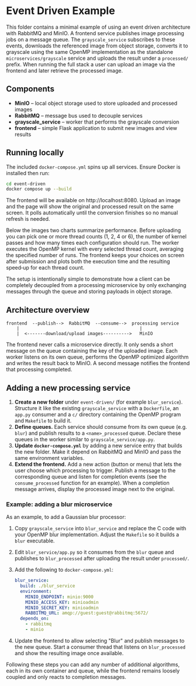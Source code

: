 # Event Driven Example

This folder contains a minimal example of using an event driven architecture with
RabbitMQ and MinIO.  A frontend service publishes image processing jobs on a
message queue.  The `grayscale_service` subscribes to these events, downloads the
referenced image from object storage, converts it to grayscale using the same
OpenMP implementation as the standalone `microservices/grayscale` service and
uploads the result under a `processed/` prefix.  When running the full stack a user can
upload an image via the frontend and later retrieve the processed image.

## Components

- **MinIO** – local object storage used to store uploaded and processed images
- **RabbitMQ** – message bus used to decouple services
- **grayscale_service** – worker that performs the grayscale conversion
- **frontend** – simple Flask application to submit new images and view results

## Running locally

The included `docker-compose.yml` spins up all services.  Ensure Docker is
installed then run:

```bash
cd event-driven
docker compose up --build
```

The frontend will be available on http://localhost:8080. Upload an image and the
page will show the original and processed result on the same screen. It polls
automatically until the conversion finishes so no manual refresh is needed.

Below the images two charts summarize performance. Before uploading you can pick
one or more thread counts (1, 2, 4 or 6), the number of kernel passes and how
many times each configuration should run. The worker executes the OpenMP kernel
with every selected thread count, averaging the specified number of runs. The
frontend keeps your choices on screen after submission and plots both the
execution time and the resulting speed‑up for each thread count.

The setup is intentionally simple to demonstrate how a client can be completely
decoupled from a processing microservice by only exchanging messages through the
queue and storing payloads in object storage.

## Architecture overview

```
frontend  --publish-->  RabbitMQ  --consume-->  processing service
    |                                              |
    |  <-------download/upload images---------->   MinIO
```

The frontend never calls a microservice directly. It only sends a short message
on the queue containing the key of the uploaded image. Each worker listens on
its own queue, performs the OpenMP optimized algorithm and writes the result
back to MinIO. A second message notifies the frontend that processing completed.

## Adding a new processing service

1. **Create a new folder** under `event-driven/` (for example `blur_service`).
   Structure it like the existing `grayscale_service` with a `Dockerfile`, an
   `app.py` consumer and a `c/` directory containing the OpenMP program and
   `Makefile` to build it.
2. **Define queues.** Each service should consume from its own queue (e.g.
   `blur`) and publish results to a `<name>_processed` queue. Declare these
   queues in the worker similar to `grayscale_service/app.py`.
3. **Update `docker-compose.yml`** by adding a new service entry that builds
   the new folder. Make it depend on RabbitMQ and MinIO and pass the same
   environment variables.
4. **Extend the frontend.** Add a new action (button or menu) that lets the user
   choose which processing to trigger. Publish a message to the corresponding
   queue and listen for completion events (see the `consume_processed` function
   for an example). When a completion message arrives, display the processed
   image next to the original.

### Example: adding a blur microservice

As an example, to add a Gaussian blur processor:

1. Copy `grayscale_service` into `blur_service` and replace the C code with your
   OpenMP blur implementation. Adjust the `Makefile` so it builds a `blur`
   executable.
2. Edit `blur_service/app.py` so it consumes from the `blur` queue and publishes
   to `blur_processed` after uploading the result under `processed/`.
3. Add the following to `docker-compose.yml`:

   ```yaml
   blur_service:
     build: ./blur_service
     environment:
       MINIO_ENDPOINT: minio:9000
       MINIO_ACCESS_KEY: minioadmin
       MINIO_SECRET_KEY: minioadmin
       RABBITMQ_URL: amqp://guest:guest@rabbitmq:5672/
     depends_on:
       - rabbitmq
       - minio
   ```

4. Update the frontend to allow selecting "Blur" and publish messages to the
   new queue. Start a consumer thread that listens on `blur_processed` and show
   the resulting image once available.

Following these steps you can add any number of additional algorithms, each in
its own container and queue, while the frontend remains loosely coupled and only
reacts to completion messages.
